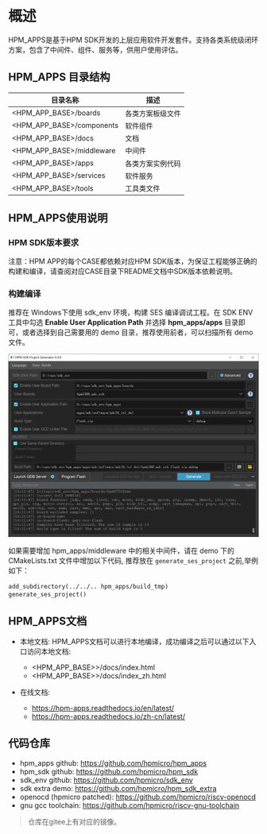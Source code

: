 # 概述
HPM_APPS是基于HPM SDK开发的上层应用软件开发套件。支持各类系统级闭环方案，包含了中间件、组件、服务等，供用户使用评估。

## HPM_APPS 目录结构

| 目录名称 | 描述 |
|--------|--------|
| <HPM_APP_BASE>/boards | 各类方案板级文件 |
| <HPM_APP_BASE>/components | 软件组件 |
| <HPM_APP_BASE>/docs | 文档 |
| <HPM_APP_BASE>/middleware | 中间件 |
| <HPM_APP_BASE>/apps | 各类方案实例代码 |
| <HPM_APP_BASE>/services | 软件服务 |
| <HPM_APP_BASE>/tools | 工具类文件 |

## HPM_APPS使用说明

### HPM SDK版本要求

注意：HPM APP的每个CASE都依赖对应HPM SDK版本，为保证工程能够正确的构建和编译，请查阅对应CASE目录下README文档中SDK版本依赖说明。


### 构建编译

推荐在 Windows下使用 sdk_env 环境，构建 SES 编译调试工程。在 SDK ENV 工具中勾选 **Enable User Application Path** 并选择 **hpm_apps/apps** 目录即可，或者选择到自己需要用的 demo 目录，推荐使用前者，可以扫描所有 demo 文件。

![sdk_env](../assets/hpm_app_sdkenv.png)

如果需要增加 hpm_apps/middleware 中的相关中间件，请在 demo 下的 CMakeLists.txt 文件中增加以下代码, 推荐放在 `generate_ses_project` 之前,举例如下：

```
add_subdirectory(../../.. hpm_apps/build_tmp)
generate_ses_project()
```

## HPM_APPS文档
- 本地文档:
  HPM_APPS文档可以进行本地编译，成功编译之后可以通过以下入口访问本地文档:
  - <HPM_APP_BASE>>/docs/index.html
  - <HPM_APP_BASE>>/docs/index_zh.html

- 在线文档:
  - https://hpm-apps.readthedocs.io/en/latest/
  - https://hpm-apps.readthedocs.io/zh-cn/latest/

## 代码仓库
- hpm_apps github: https://github.com/hpmicro/hpm_apps
- hpm_sdk github: https://github.com/hpmicro/hpm_sdk
- sdk_env github: https://github.com/hpmicro/sdk_env
- sdk extra demo: https://github.com/hpmicro/hpm_sdk_extra
- openocd (hpmicro patched): https://github.com/hpmicro/riscv-openocd
- gnu gcc toolchain: https://github.com/hpmicro/riscv-gnu-toolchain

> 仓库在gitee上有对应的镜像。
